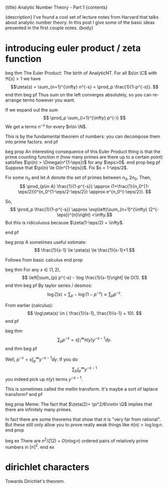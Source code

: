 {title}
Analytic Number Theory - Part 1
{contents}

{description}
I've found a cool set of lecture notes from Harvard that talks
about analytic number theory. In this post I give some of the
basic ideas presented in the first couple notes.
{body}

# introducing euler product / zeta function

beg thm
The Euler Product:
The birth of AnalyticNT.
For all $s\in \C$ with  $\Re[s]>1$ we have
$$\zeta(s) =  \sum_{n=1}^{\infty} n^{-s} = \prod_p \frac{1}{1-p^{-s}}. $$ 
end thm
beg pf
Thus sum on the left converges absolutely, so you can re-arrange
terms however you want.

If we expand out the sum 
$$ \prod_p \sum_{i=1}^{\infty} p^{-i} $$ 
We get a terms $n^{-s}$ for every $n\in \N$.

This is by the fundamental theorem of numbers: you can decompose
them into prime factors.
end pf

beg prop
An interesting consequence of this Euler Product thing is that
the prime counting function $\pi$ (how many primes are there up
to a certain point) satisfies
$\pi(n) > \Omega(n^{1-\eps})$ for any $\eps>0$.
end prop
beg pf
Suppose that $\pi(n) \le O(n^{1-\eps})$.
Fix $s = 1-\eps/2$.

Fix some $n_0$ and let $A$ denote the set of primes between
$n_0,2n_0$.
Then, 
$$ \prod_{p\in A} \frac{1}{1-p^{-s}} \approx (1+\frac{1}{n_0^{1-\eps/2}})^{n_0^{1-\eps/2-\eps/2}} \approx e^{n_0^{-\eps/2}}. $$ 

So, 
$$ \prod_p \frac{1}{1-p^{-s}} \approx \exp\left(\sum_{n=1}^{\infty} (2^{-\eps})^{n}\right) <\infty.$$ 
But this is ridiculuous because $\zeta(1-\eps/2) = \infty$.

end pf

beg prop
A sometimes useful estimate:
$$ \frac{1}{s-1} \le \zeta(s) \le \frac{1}{s-1}+1.$$ 

Follows from basic calculus
end prop

beg thm
For any $s\in (1,2)$,
$$ \left|\sum_{p} p^{-s} - \log \frac{1}{s-1}\right| \le O(1). $$ 
end thm
beg pf
By taylor series / desmos:
$$ \log\zeta(s) = \sum_p -\log(1-p^{-s}) \approx \sum_p p^{-s}. $$ 

From earlier (calculus):
$$ \log\zeta(s) \in ( \frac{1}{s-1}, \frac{1}{s-1} + 10). $$ 
end pf

beg thm
$$ \sum_p p^{-s} =  s\int_1^{\infty} \pi(y) y^{-s-1} dy. $$ 
end thm
beg pf

Well, $p^{-s} = s\int_p^{\infty}y^{-s-1}dy.$ 
If you do 
$$ \sum_p  \int_p^{\infty} y^{-s-1}$$ 
you indeed pick up $\pi(y)$ terms $y^{-s-1}$.

This is sometimes called the mellin transform. It's maybe a sort
of laplace transform?
end pf

beg prop
Meme:
The fact that $\zeta(2)= \pi^2/6\notin \Q$ implies that there are
infinitely many primes.

In fact there are some theorems that show that $\pi$ is "very
far from rational". But these still only allow you to prove
really weak things like $\pi(n) > \log\log n$.
end prop

beg ex
There are $n^2/\zeta(2) + O(n\log n)$ ordered pairs of relatively
prime numbers in $[n]^2$.
end ex

# dirichlet characters

Towards Dirichlet's theorem.


